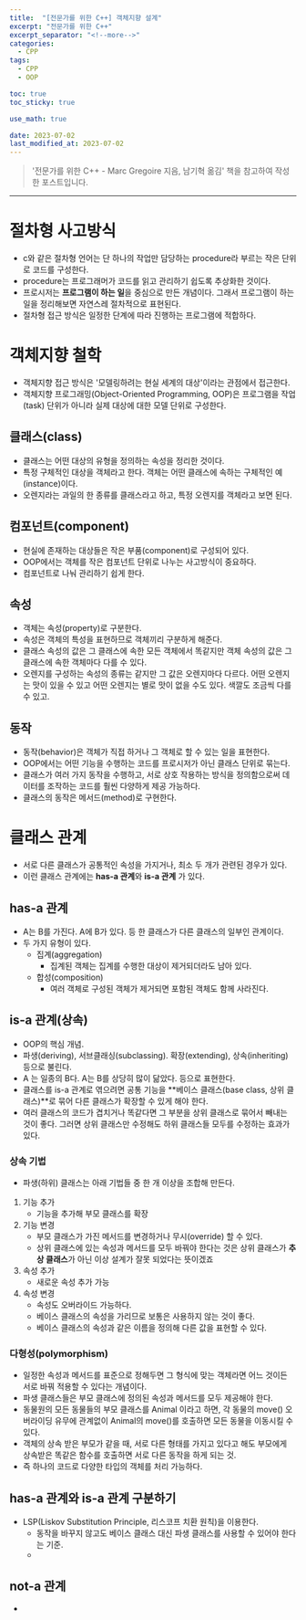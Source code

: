 ```yaml
---
title:  "[전문가를 위한 C++] 객체지향 설계"
excerpt: "전문가를 위한 C++"
excerpt_separator: "<!--more-->"
categories:
  - CPP
tags:
  - CPP
  - OOP

toc: true
toc_sticky: true

use_math: true

date: 2023-07-02
last_modified_at: 2023-07-02
---
```


> '전문가를 위한 C++ - Marc Gregoire 지음, 남기혁 옮김' 책을 참고하여 작성한 포스트입니다.

---

# 절차형 사고방식
- c와 같은 절차형 언어는 단 하나의 작업만 담당하는 procedure라 부르는 작은 단위로 코드를 구성한다.
- procedure는 프로그래머가 코드를 읽고 관리하기 쉽도록 추상화한 것이다.
- 프로시저는 **프로그램이 하는 일**을 중심으로 만든 개념이다. 그래서 프로그램이 하는 일을 정리해보면 자연스레 절차적으로 표현된다.
- 절차형 접근 방식은 일정한 단계에 따라 진행하는 프로그램에 적합하다.

# 객체지향 철학
- 객체지향 접근 방식은 '모델링하려는 현실 세계의 대상'이라는 관점에서 접근한다.
- 객체지향 프로그래밍(Object-Oriented Programming, OOP)은 프로그램을 작업(task) 단위가 아니라 실제 대상에 대한 모델 단위로 구성한다.

## 클래스(class)
- 클래스는 어떤 대상의 유형을 정의하는 속성을 정리한 것이다.
- 특정 구체적인 대상을 객체라고 한다. 객체는 어떤 클래스에 속하는 구체적인 예(instance)이다.
- 오렌지라는 과일의 한 종류를 클래스라고 하고, 특정 오렌지를 객체라고 보면 된다.

## 컴포넌트(component)
- 현실에 존재하는 대상들은 작은 부품(component)로 구성되어 있다.
- OOP에서는 객체를 작은 컴포넌트 단위로 나누는 사고방식이 중요하다.
- 컴포넌트로 나눠 관리하기 쉽게 한다.

## 속성
- 객체는 속성(property)로 구분한다.
- 속성은 객체의 특성을 표현하므로 객체끼리 구분하게 해준다.
- 클래스 속성의 값은 그 클래스에 속한 모든 객체에서 똑같지만 객체 속성의 값은 그 클래스에 속한 객체마다 다를 수 있다.
- 오렌지를 구성하는 속성의 종류는 같지만 그 값은 오렌지마다 다르다. 어떤 오렌지는 맛이 있을 수 있고 어떤 오렌지는 별로 맛이 없을 수도 있다. 색깔도 조금씩 다를 수 있고.


## 동작
- 동작(behavior)은 객체가 직접 하거나 그 객체로 할 수 있는 일을 표현한다.
- OOP에서는 어떤 기능을 수행하는 코드를 프로시저가 아닌 클래스 단위로 묶는다.
- 클래스가 여러 가지 동작을 수행하고, 서로 상호 작용하는 방식을 정의함으로써 데이터를 조작하는 코드를 훨씬 다양하게 제공 가능하다.
- 클래스의 동작은 메서드(method)로 구현한다.


# 클래스 관계
- 서로 다른 클래스가 공통적인 속성을 가지거나, 최소 두 개가 관련된 경우가 있다.
- 이런 클래스 관계에는 **has-a 관계**와 **is-a 관계** 가 있다.

## has-a 관계
- A는 B를 가진다. A에 B가 있다. 등 한 클래스가 다른 클래스의 일부인 관계이다.
- 두 가지 유형이 있다.
    - 집계(aggregation)
        - 집계된 객체는 집계를 수행한 대상이 제거되더라도 남아 있다.
    - 합성(composition)
        - 여러 객체로 구성된 객체가 제거되면 포함된 객체도 함께 사라진다.

## is-a 관계(상속)
- OOP의 핵심 개념.
- 파생(deriving), 서브클래싱(subclassing). 확장(extending), 상속(inheriting) 등으로 불린다.
- A 는 일종의  B다. A는 B를 상당히 많이 닮았다. 등으로 표현한다.
- 클래스를 is-a 관계로 엮으려면 공통 기능을 **베이스 클래스(base class, 상위 클래스)**로 묶어 다른 클래스가 확장할 수 있게 해야 한다.
- 여러 클래스의 코드가 겹치거나 똑같다면 그 부분을 상위 클래스로 묶어서 빼내는 것이 좋다. 그러면 상위 클래스만 수정해도 하위 클래스들 모두를 수정하는 효과가 있다.

### 상속 기법
- 파생(하위) 클래스는 아래 기법들 중 한 개 이상을 조합해 만든다.
1. 기능 추가
    - 기능을 추가해 부모 클래스를 확장
2. 기능 변경
    - 부모 클래스가 가진 메서드를 변경하거나 무시(override) 할 수 있다.
    - 상위 클래스에 있는 속성과 메서드를 모두 바꿔야 한다는 것은 상위 클래스가 **추상 클래스**가 아닌 이상 설계가 잘못 되었다는 뜻이겠죠
3. 속성 추가
    - 새로운 속성 추가 가능
4. 속성 변경
    - 속성도 오버라이드 가능하다.
    - 베이스 클래스의 속성을 가리므로 보통은 사용하지 않는 것이 좋다.
    - 베이스 클래스의 속성과 같은 이름을 정의해 다른 값을 표현할 수 있다.

### 다형성(polymorphism)
- 일정한 속성과 메서드를 표준으로 정해두면 그 형식에 맞는 객체라면 어느 것이든 서로 바꿔 적용할 수 있다는 개념이다.
- 파생 클래스들은 부모 클래스에 정의된 속성과 메서드를 모두 제공해야 한다.
- 동물원의 모든 동물들의 부모 클래스를 Animal 이라고 하면, 각 동물의 move() 오버라이딩 유무에 관계없이 Animal의 move()를 호출하면 모든 동물을 이동시킬 수 있다. 
- 객체의 상속 받은 부모가 같을 때, 서로 다른 형태를 가지고 있다고 해도 부모에게 상속받은 똑같은 함수를 호출하면 서로 다른 동작을 하게 되는 것.
- 즉 하나의 코드로 다양한 타입의 객체를 처리 가능하다.

## has-a 관계와 is-a 관계 구분하기
- LSP(Liskov Substitution Principle, 리스코프 치환 원칙)을 이용한다.
    - 동작을 바꾸지 않고도 베이스 클래스 대신 파생 클래스를 사용할 수 있어야 한다는 기준.
    - 

## not-a 관계
- 